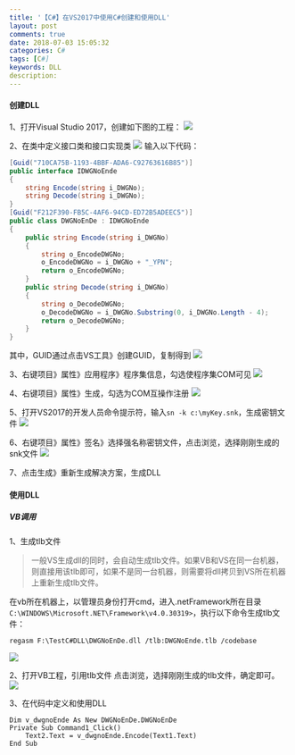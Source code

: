 ```yaml
---
title: '【C#】在VS2017中使用C#创建和使用DLL'
layout: post
comments: true
date: 2018-07-03 15:05:32
categories: C#
tags: [C#]
keywords: DLL
description:
---
```



#### 创建DLL
1、打开Visual Studio 2017，创建如下图的工程：
![](https://picturebed-1258146968.cos.ap-beijing.myqcloud.com/newProject3.png)

2、在类中定义接口类和接口实现类
![](https://picturebed-1258146968.cos.ap-beijing.myqcloud.com/newCSharp.png)
输入以下代码：
```C#
[Guid("710CA75B-1193-4BBF-ADA6-C92763616B85")]
public interface IDWGNoEnde
{
    string Encode(string i_DWGNo);
    string Decode(string i_DWGNo);
}
[Guid("F212F390-FB5C-4AF6-94CD-ED72B5ADEEC5")]
public class DWGNoEnDe : IDWGNoEnde
{
    public string Encode(string i_DWGNo)
    {
        string o_EncodeDWGNo;
        o_EncodeDWGNo = i_DWGNo + "_YPN";
        return o_EncodeDWGNo;
    }
    public string Decode(string i_DWGNo)
    {
        string o_DecodeDWGNo;
        o_DecodeDWGNo = i_DWGNo.Substring(0, i_DWGNo.Length - 4);
        return o_DecodeDWGNo;
    }
}
```
其中，GUID通过点击VS工具》创建GUID，复制得到
![](https://picturebed-1258146968.cos.ap-beijing.myqcloud.com/createGUID.png)

3、右键项目》属性》应用程序》程序集信息，勾选使程序集COM可见
![](https://picturebed-1258146968.cos.ap-beijing.myqcloud.com/%E7%A8%8B%E5%BA%8F%E9%9B%86%E4%BF%A1%E6%81%AF.png)

4、右键项目》属性》生成，勾选为COM互操作注册
![](https://picturebed-1258146968.cos.ap-beijing.myqcloud.com/CSharpDLL%E7%94%9F%E6%88%90.png)

5、打开VS2017的开发人员命令提示符，输入`sn -k c:\myKey.snk`，生成密钥文件
![](https://picturebed-1258146968.cos.ap-beijing.myqcloud.com/vs2017CMD.png)

6、右键项目》属性》签名》选择强名称密钥文件，点击浏览，选择刚刚生成的snk文件
![](https://picturebed-1258146968.cos.ap-beijing.myqcloud.com/%E7%AD%BE%E5%90%8D.png)

7、点击生成》重新生成解决方案，生成DLL


#### 使用DLL
##### VB调用
1、生成tlb文件
> 一般VS生成dll的同时，会自动生成tlb文件。如果VB和VS在同一台机器，则直接用该tlb即可，如果不是同一台机器，则需要将dll拷贝到VS所在机器上重新生成tlb文件。

在vb所在机器上，以管理员身份打开cmd，进入.netFramework所在目录`C:\WINDOWS\Microsoft.NET\Framework\v4.0.30319>`，执行以下命令生成tlb文件：

	regasm F:\TestC#DLL\DWGNoEnDe.dll /tlb:DWGNoEnde.tlb /codebase
![](https://picturebed-1258146968.cos.ap-beijing.myqcloud.com/cmdtlb.png)

2、打开VB工程，引用tlb文件
点击浏览，选择刚刚生成的tlb文件，确定即可。
![](https://picturebed-1258146968.cos.ap-beijing.myqcloud.com/%E5%BC%95%E7%94%A8tlb.png)

3、在代码中定义和使用DLL
```VB
Dim v_dwgnoEnde As New DWGNoEnDe.DWGNoEnDe
Private Sub Command1_Click()
    Text2.Text = v_dwgnoEnde.Encode(Text1.Text)
End Sub
```
